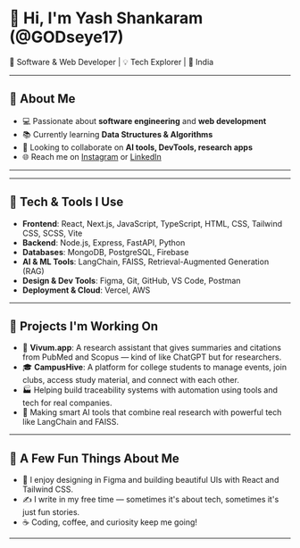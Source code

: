 # 👋 Hi, I'm Yash Shankaram (@GODseye17)

🚀 Software & Web Developer | 💡 Tech Explorer | 📍 India

---

## 🧠 About Me

- 💻 Passionate about **software engineering** and **web development**
- 📚 Currently learning **Data Structures & Algorithms**
- 🤝 Looking to collaborate on **AI tools, DevTools, research apps**
- 🌐 Reach me on [Instagram](https://instagram.com/yash_17.8) or [LinkedIn](https://www.linkedin.com/in/yash-shankaram-035426237/)

---
---

## 🧰 Tech & Tools I Use

- **Frontend**: React, Next.js, JavaScript, TypeScript, HTML, CSS, Tailwind CSS, SCSS, Vite
- **Backend**: Node.js, Express, FastAPI, Python
- **Databases**: MongoDB, PostgreSQL, Firebase
- **AI & ML Tools**: LangChain, FAISS, Retrieval-Augmented Generation (RAG)
- **Design & Dev Tools**: Figma, Git, GitHub, VS Code, Postman
- **Deployment & Cloud**: Vercel, AWS

---

## 🧪 Projects I'm Working On

- 🧠 **Vivum.app**: A research assistant that gives summaries and citations from PubMed and Scopus — kind of like ChatGPT but for researchers.
- 🎓 **CampusHive**: A platform for college students to manage events, join clubs, access study material, and connect with each other.
- 🏭 Helping build traceability systems with automation using tools and tech for real companies.
- 🤖 Making smart AI tools that combine real research with powerful tech like LangChain and FAISS.

---

## 🎯 A Few Fun Things About Me

- 🎨 I enjoy designing in Figma and building beautiful UIs with React and Tailwind CSS.
- ✍️ I write in my free time — sometimes it's about tech, sometimes it's just fun stories.
- ☕ Coding, coffee, and curiosity keep me going!

---


